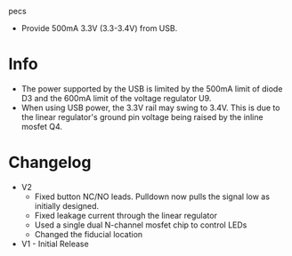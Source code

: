 pecs
* Provide 500mA 3.3V (3.3-3.4V) from USB.

# Info
* The power supported by the USB is limited by the 500mA limit of diode D3 and the 600mA limit of the voltage regulator U9.
* When using USB power, the 3.3V rail may swing to 3.4V. This is due to the linear regulator's ground pin voltage being raised by the inline mosfet Q4.

# Changelog
* V2
    - Fixed button NC/NO leads. Pulldown now pulls the signal low as initially designed.
    - Fixed leakage current through the linear regulator
    - Used a single dual N-channel mosfet chip to control LEDs
    - Changed the fiducial location
* V1 - Initial Release
